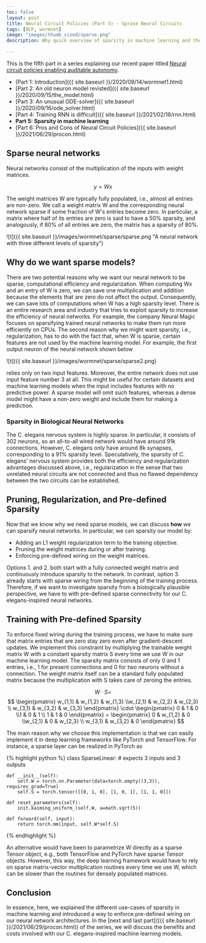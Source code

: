 ```yaml
---
toc: false
layout: post
title: Neural Circuit Policies (Part 5) - Sprase Neural Circuits
tags: [NCP, wormnet]
image: "images/thumb_sized/sparse.png"
description: Why quick overview of sparsity in machine learning and the NCPs

---
```


This is the fifth part in a series explaining our recent paper titled [Neural circuit policies enabling auditable autonomy](https://rdcu.be/b8sEo).

- [Part 1: Introduction]({{ site.baseurl }}/2020/09/14/wormnet1.html)
- [Part 2: An old neuron model revisted]({{ site.baseurl }}/2020/09/15/the_model.html)
- [Part 3: An unusual ODE-solver]({{ site.baseurl }}/2020/09/16/ode_solver.html)
- [Part 4: Training RNN is difficult]({{ site.baseurl }}/2021/02/18/rnn.html)
- **Part 5: Sparsity in machine learning**
- [Part 6: Pros and Cons of Neural Circuit Policies]({{ site.baseurl }}/2021/06/29/procon.html)


## Sparse neural networks

Neural networks consist of the multiplication of the inputs with weight matrices.

$$ y = Wx $$

The weight matrices W are typically fully populated, i.e., almost all entries are non-zero.
We call a weight matrix W and the corresponding neural network sparse if some fraction of W's entries become zero. In particular, a matrix where half of its entries are zero is said to have a 50% sparsity, and analogously, if 80% of all entries are zero, the matrix has a sparsity of 80%.

![t]({{ site.baseurl }}/images/wormnet/sparse/sparse.png "A neural network with three different levels of sparsity")


## Why do we want sparse models?
There are two potential reasons why we want our neural network to be sparse, computational efficiency and regularization.
When computing Wx and an entry of W is zero, we can save one multiplication and addition because the elements that are zero do not affect the output. Consequently, we can save lots of computations when W has a high sparsity level. There is an entire research area and industry that tries to exploit sparsity to increase the efficiency of neural networks. For example, the company Neural Magic focuses on sparsifying trained neural networks to make them run more efficiently on CPUs. 
The second reason why we might want sparsity, i.e., regularization, has to do with the fact that, when W is sparse, certain features are not used by the machine learning model. 
For example, the first output neuron of the neural network shown below

![t]({{ site.baseurl }}/images/wormnet/sparse/sparse2.png)

relies only on two input features. Moreover, the entire network does not use input feature number 3 at all.
This might be useful for certain datasets and machine learning models when the input includes features with no predictive power. A sparse model will omit such features, whereas a dense model might have a non-zero weight and include them for making a prediction.

### Sparsity in Biological Neural Networks
The C. elegans nervous system is highly sparse. In particular, it consists of 302 neurons, so an all-to-all wired network would have around 91k connections. However, C. elegans only have around 8k synapses, corresponding to a 91% sparsity level.
Speculatively, the sparsity of C. elegans' nervous system provides both the efficiency and regularization advantages discussed above, i.e., regularization in the sense that two unrelated neural circuits are not connected and thus no flawed dependency between the two circuits can be established.

## Pruning, Regularization, and Pre-defined Sparsity
Now that we know why we need sparse models, we can discuss **how** we can sparsify neural networks.
In particular, we can sparsity our model by:

- Adding an L1 weight regularization term to the training objective.
- Pruning the weight matrices during or after training.
- Enforcing pre-defined wiring on the weight matrices.

Options 1. and 2. both start with a fully connected weight matrix and continuously introduce sparsity to the network. In contrast, option 3. already starts with sparse wiring from the beginning of the training process. Therefore, if we want to investigate sparsity from a biologically plausible perspective, we have to with pre-defined sparse connectivity for our C. elegans-inspired neural networks.
 
## Training with Pre-defined Sparsity
To enforce fixed wiring during the training process, we have to make sure that matrix entries that are zero stay zero even after gradient-descent updates.
We implement this constraint by multiplying the trainable weight matrix W with a constant sparsity matrix S every time we use W in our machine learning model. The sparsity matrix consists of only 0 and 1 entries, i.e., 1 for present connections and 0 for two neurons without a connection. The weight matrix itself can be a standard fully populated matrix because the multiplication with S takes care of zeroing the entries.

$$ W \cdot S = $$
$$ \begin{pmatrix} w_{1,1} & w_{1,2} & w_{1,3} \\w_{2,1} & w_{2,2} & w_{2,3} \\ w_{3,1} & w_{3,2} & w_{3,3} \end{pmatrix} \cdot \begin{pmatrix} 0 & 1 & 0 \\1 & 0 & 1 \\ 1 & 1 & 0 \end{pmatrix} = \begin{pmatrix} 0  & w_{1,2} & 0 \\w_{2,1} & 0 & w_{2,3} \\ w_{3,1} & w_{3,2} & 0 \end{pmatrix} $$


The main reason why we choose this implementation is that we can easily implement it in deep learning frameworks like PyTorch and TensorFlow. For instance, a sparse layer can be realized in PyTorch as


{% highlight python %}
class SparseLinear:
    # expects 3 inputs and 3 outputs

    def __init__(self):
        self.W = torch.nn.Parameter(data=torch.empty((3,3)), requires_grad=True)
        self.S = torch.tensor([[0, 1, 0], [1, 0, 1], [1, 1, 0]])

    def reset_parameters(self):
        init.kaiming_uniform_(self.W, a=math.sqrt(5))
        
    def forward(self, input):
        return torch.mm(input, self.W*self.S)

{% endhighlight %}

An alternative would have been to parametrize W directly as a sparse Tensor object, e.g., both TensorFlow and PyTorch have sparse Tensor objects.
However, this way, the deep learning framework would have to rely on sparse matrix-vector multiplication routines every time we use W, which can be slower than the routines for densely populated matrices.

## Conclusion
In essence, here, we explained the different use-cases of sparsity in machine learning and introduced a way to enforce pre-defined wiring on our neural network architectures.
In the [next and last part](({{ site.baseurl }}/2021/06/29/procon.html)) of the series, we will discuss the benefits and costs involved with our C. elegans-inspired machine learning models.
 

